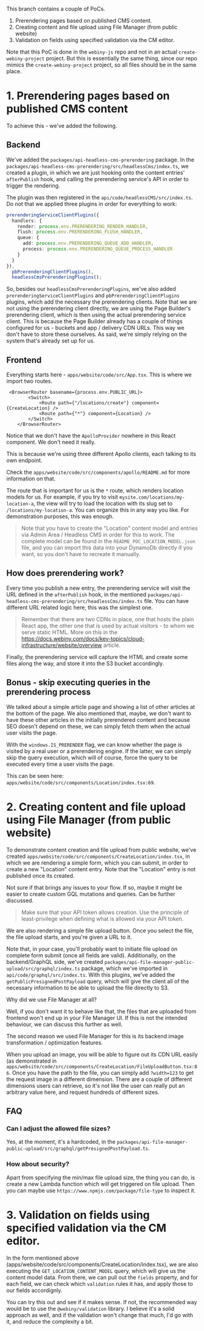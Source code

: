 This branch contains a couple of PoCs.

1. Prerendering pages based on published CMS content.
2. Creating content and file upload using File Manager (from public website)
3. Validation on fields using specified validation via the CM editor.

Note that this PoC is done in the `webiny-js` repo and not in an actual `create-webiny-project` project. But this is essentially the same thing, since our repo mimics the `create-webiny-project` project, so all files should be in the same place. 

# 1. Prerendering pages based on published CMS content

To achieve this - we've added the following.

## Backend

We've added the `packages/api-headless-cms-prerendering` package. In the `packages/api-headless-cms-prerendering/src/headlessCms/index.ts`, we created a plugin, in which we are just hooking onto the content entries' `afterPublish` hook, and calling the prerendering service's API in order to trigger the rendering.

The plugin was then registered in the `api/code/headlessCMS/src/index.ts`. Do not that we applied three plugins in order for everything to work:

```ts
prerenderingServiceClientPlugins({
  handlers: {
    render: process.env.PRERENDERING_RENDER_HANDLER,
    flush: process.env.PRERENDERING_FLUSH_HANDLER,
    queue: {
      add: process.env.PRERENDERING_QUEUE_ADD_HANDLER,
      process: process.env.PRERENDERING_QUEUE_PROCESS_HANDLER
    }
  }
}),
  pbPrerenderingClientPlugins(),
  headlessCmsPrerenderingPlugins();
```

So, besides our `headlessCmsPrerenderingPlugins`, we've also added `prerenderingServiceClientPlugins` and `pbPrerenderingClientPlugins` plugins, which add the necessary the prerendering clients. Note that we are not using the prerendering client directly, we are using the Page Builder's prerendering client, which is then using the actual prerendering service client. This is because the Page Builder already has a couple of things configured for us - buckets and app / delivery CDN URLs. This way we don't have to store these ourselves. As said, we're simply relying on the system that's already set up for us.

## Frontend

Everything starts here - `apps/website/code/src/App.tsx`. This is where we import two routes.

```
 <BrowserRouter basename={process.env.PUBLIC_URL}>
        <Switch>
            <Route path={"/locations/create"} component={CreateLocation} />
            <Route path={"*"} component={Location} />
        </Switch>
    </BrowserRouter>
```

Notice that we don't have the `ApolloProvider` nowhere in this React component. We don't need it really.

This is because we're using three different Apollo clients, each talking to its own endpoint.

Check the `apps/website/code/src/components/apollo/README.md` for more information on that.

The route that is important for us is the `*` route, which renders location models for us. For example, if you try to visit `mysite.com/locations/my-location-a`, the view will try to load the location with its slug set to `/locations/my-location-a`. You can organize this in any way you like. For demonstration purposes, this was enough.

> Note that you have to create the "Location" content model and entries via Admin Area / Headless CMS in order for this to work. The complete model can be found in the `README_POC_LOCATION_MODEL.json` file, and you can import this data into your DynamoDb directly if you want, so you don't have to recreate it manually.

## How does prerendering work?

Every time you publish a new entry, the prerendering service will visit the URL defined in the `afterPublish` hook, in the mentioned `packages/api-headless-cms-prerendering/src/headlessCms/index.ts` file. You can have different URL related logic here, this was the simplest one.

> Remember that there are two CDNs in place, one that hosts the plain React app, the other one that is used by actual visitors - to whom we serve static HTML. More on this in the https://docs.webiny.com/docs/key-topics/cloud-infrastructure/website/overview article.

Finally, the prerendering service will capture the HTML and create some files along the way, and store it into the S3 bucket accordingly.

## Bonus - skip executing queries in the prerendering process

We talked about a simple article page and showing a list of other articles at the bottom of the page. We also mentioned that, maybe, we don't want to have these other articles in the initially prerendered content and because SEO doesn't depend on these, we can simply fetch them when the actual user visits the page.

With the `windows.IS_PRERENDER` flag, we can know whether the page is visited by a real user or a prerendering engine. If the latter, we can simply skip the query execution, which will of course, force the query to be executed every time a user visits the page.

This can be seen here: `apps/website/code/src/components/Location/index.tsx:69`.

# 2. Creating content and file upload using File Manager (from public website)

To demonstrate content creation and file upload from public website, we've created `apps/website/code/src/components/CreateLocation/index.tsx`, in which we are rendering a simple form, which you can submit, in order to create a new "Location" content entry. Note that the "Location" entry is not published once its created.

Not sure if that brings any issues to your flow. If so, maybe it might be easier to create custom GQL mutations and queries. Can be further discussed.

> Make sure that your API token allows creation. Use the principle of least-privilege when defining what is allowed via your API token. 

We are also rendering a simple file upload button. Once you select the file, the file upload starts, and you're given a URL to it.

Note that, in your case, you'll probably want to initiate file upload on complete form submit (once all fields are valid). Additionally, on the backend/GraphQL side, we've created `packages/api-file-manager-public-upload/src/graphql/index.ts` package, which we've imported in `api/code/graphql/src/index.ts`. With this plugins, we've added the `getPublicPresignedPostPayload` query, which will give the client all of the necessary information to be able to upload the file directly to S3.

Why did we use File Manager at all?

Well, if you don't want it to behave like that, the files that are uploaded from frontend won't end up in your File Manager UI. If this is not the intended behaviour, we can discuss this further as well.

The second reason we used File Manager for this is its backend image transformation / optimization features.

When you upload an image, you will be able to figure out its CDN URL easily (as demonstrated in `apps/website/code/src/components/CreateLocation/FileUploadButton.tsx:86`. Once you have the path to the file, you can simply add `?width=123` to get the request image in a different dimension. There are a couple of different dimensions users can retrieve, so it's not like the user can really put an arbitrary value here, and request hundreds of different sizes.  

## FAQ

### Can I adjust the allowed file sizes?

Yes, at the moment, it's a hardcoded, in the `packages/api-file-manager-public-upload/src/graphql/getPresignedPostPayload.ts`.

### How about security?

Apart from specifying the min/max file upload size, the thing you can do, is create a new Lambda function which will get triggered on file upload.
Then you can maybe use `https://www.npmjs.com/package/file-type` to inspect it.
 
# 3. Validation on fields using specified validation via the CM editor.

In the form mentioned above (apps/website/code/src/components/CreateLocation/index.tsx), we are also executing the `GET_LOCATION_CONTENT_MODEL` query, which will give us the content model data. From there, we can pull out the `fields` property, and for each field, we can check which `validation` rules it has, and apply those to our fields accordignly.

You can try this out and see if it makes sense. If not, the recommended way would be to use the `@webiny/validation` library. I believe it's a solid approach as well, and if the validation won't change that much, I'd go with it, and reduce the complexity a bit.

